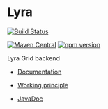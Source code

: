 # Lyra

[![Build Status](https://ci.corchestra.ru/buildStatus/icon?job=lyra/master)](https://ci.corchestra.ru/job/lyra/job/master/)


[![Maven Central](https://maven-badges.herokuapp.com/maven-central/ru.curs/lyra/badge.svg)](https://maven-badges.herokuapp.com/maven-central/ru.curs/lyra)
[![npm version](https://badge.fury.io/js/lyra-grid.svg)](https://badge.fury.io/js/lyra-grid)

Lyra Grid backend

* [Documentation](https://courseorchestra.github.io/lyra/)

* [Working principle](https://dzone.com/articles/hidden-complexity-of-a-routine-task-presenting-tab)

* [JavaDoc](https://courseorchestra.github.io/lyra/apidocs)
